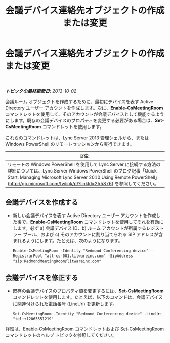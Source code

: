 ﻿---
title: 会議デバイス連絡先オブジェクトの作成または変更
TOCTitle: 会議デバイス連絡先オブジェクトの作成または変更
ms:assetid: 62ed64be-379c-417d-9453-511881cf5604
ms:mtpsurl: https://technet.microsoft.com/ja-jp/library/JJ994035(v=OCS.15)
ms:contentKeyID: 52056620
ms.date: 05/19/2016
mtps_version: v=OCS.15
ms.translationtype: HT
---

# 会議デバイス連絡先オブジェクトの作成または変更

 

_**トピックの最終更新日:** 2013-10-02_

会議ルーム オブジェクトを作成するために、最初にデバイスを表す Active Directory ユーザー アカウントを作成します。次に、**Enable-CsMeetingRoom** コマンドレットを使用して、そのアカウントが会議デバイスとして機能するようにします。既存の会議デバイスのプロパティを変更する必要がある場合は、**Set-CsMeetingRoom** コマンドレットを使用します。

これらのコマンドレットは、Lync Server 2013 管理シェルから、または Windows PowerShell のリモートセッションから実行できます。

<table>
<thead>
<tr class="header">
<th><img src="images/Gg412781.note(OCS.15).gif" title="note" alt="note" />注:</th>
</tr>
</thead>
<tbody>
<tr class="odd">
<td>リモートの Windows PowerShell を使用して Lync Server に接続する方法の詳細については、Lync Server Windows PowerShell のブログ記事「Quick Start: Managing Microsoft Lync Server 2010 Using Remote PowerShell」 (<a href="http://go.microsoft.com/fwlink/p/?linkid=255876">http://go.microsoft.com/fwlink/p/?linkId=255876</a>) を参照してください。</td>
</tr>
</tbody>
</table>



## 会議デバイスを作成する

  - 新しい会議デバイスを表す Active Directory ユーザー アカウントを作成した後で、**Enable-CsMeetingRoom** コマンドレットを使用してそれを有効にします。必ず a) 会議デバイス ID、b) ルーム アカウントが所属するレジストラー プール、および c) そのアカウントに割り当てられる SIP アドレスが含まれるようにします。たとえば、次のようになります。
    
        Enable-CsMeetingRoom -Identity "Redmond Conferencing device" -RegistrarPool "atl-cs-001.litwareinc.com" -SipAddress "sip:RedmondMeetingRoom@litwareinc.com"

## 会議デバイスを修正する

  - 既存の会議デバイスのプロパティ値を変更するには、**Set-CsMeetingRoom** コマンドレットを使用します。たとえば、以下のコマンドは、会議デバイスに関連付けられた電話番号 (LineUri) を更新します。
    
        Set-CsMeetingRoom -Identity "Redmond Conferencing device" -LineUri "tel:+12065551219"

詳細は、[Enable-CsMeetingRoom](https://docs.microsoft.com/en-us/powershell/module/skype/Enable-CsMeetingRoom) コマンドレットおよび [Set-CsMeetingRoom](https://docs.microsoft.com/en-us/powershell/module/skype/Set-CsMeetingRoom) コマンドレットのヘルプ トピックを参照してください。

